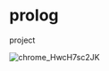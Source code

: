 # prolog
project 

![chrome_HwcH7sc2JK](https://user-images.githubusercontent.com/45110318/120895312-a4ba7880-c61c-11eb-82f9-b7cbc0e45d56.png)
